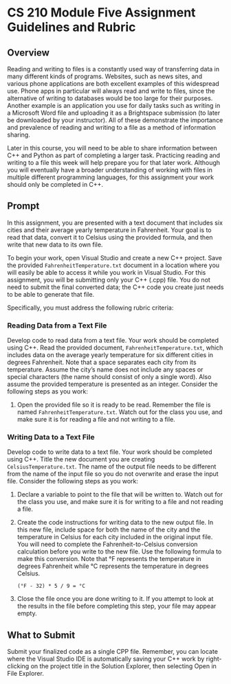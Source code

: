 # CS 210 Module Five Assignment Guidelines and Rubric

## Overview

Reading and writing to files is a constantly used way of transferring data in many different kinds of programs. Websites, such as news sites, and various phone applications are both excellent examples of this widespread use. Phone apps in particular will always read and write to files, since the alternative of writing to databases would be too large for their purposes. Another example is an application you use for daily tasks such as writing in a Microsoft Word file and uploading it as a Brightspace submission (to later be downloaded by your instructor). All of these demonstrate the importance and prevalence of reading and writing to a file as a method of information sharing.

Later in this course, you will need to be able to share information between C++ and Python as part of completing a larger task. Practicing reading and writing to a file this week will help prepare you for that later work. Although you will eventually have a broader understanding of working with files in multiple different programming languages, for this assignment your work should only be completed in C++.

## Prompt

In this assignment, you are presented with a text document that includes six cities and their average yearly temperature in Fahrenheit. Your goal is to read that data, convert it to Celsius using the provided formula, and then write that new data to its own file.

To begin your work, open Visual Studio and create a new C++ project. Save the provided `FahrenheitTemperature.txt` document in a location where you will easily be able to access it while you work in Visual Studio. For this assignment, you will be submitting only your C++ (.cpp) file. You do not need to submit the final converted data; the C++ code you create just needs to be able to generate that file.

Specifically, you must address the following rubric criteria:

### Reading Data from a Text File

Develop code to read data from a text file. Your work should be completed using C++. Read the provided document, `FahrenheitTemperature.txt`, which includes data on the average yearly temperature for six different cities in degrees Fahrenheit. Note that a space separates each city from its temperature. Assume the city’s name does not include any spaces or special characters (the name should consist of only a single word). Also assume the provided temperature is presented as an integer. Consider the following steps as you work:

1. Open the provided file so it is ready to be read. Remember the file is named `FahrenheitTemperature.txt`. Watch out for the class you use, and make sure it is for reading a file and not writing to a file.

### Writing Data to a Text File

Develop code to write data to a text file. Your work should be completed using C++. Title the new document you are creating `CelsiusTemperature.txt`. The name of the output file needs to be different from the name of the input file so you do not overwrite and erase the input file. Consider the following steps as you work:

1. Declare a variable to point to the file that will be written to. Watch out for the class you use, and make sure it is for writing to a file and not reading a file.
2. Create the code instructions for writing data to the new output file. In this new file, include space for both the name of the city and the temperature in Celsius for each city included in the original input file. You will need to complete the Fahrenheit-to-Celsius conversion calculation before you write to the new file. Use the following formula to make this conversion. Note that °F represents the temperature in degrees Fahrenheit while °C represents the temperature in degrees Celsius.

   `(°F - 32) * 5 / 9 = °C`

3. Close the file once you are done writing to it. If you attempt to look at the results in the file before completing this step, your file may appear empty.

## What to Submit

Submit your finalized code as a single CPP file. Remember, you can locate where the Visual Studio IDE is automatically saving your C++ work by right-clicking on the project title in the Solution Explorer, then selecting Open in File Explorer.
